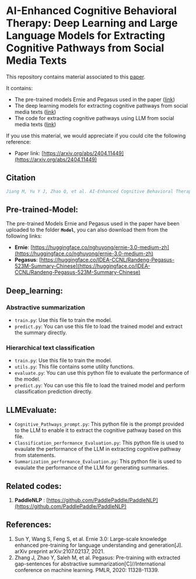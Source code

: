 # AI-Enhanced Cognitive Behavioral Therapy: Deep Learning and Large Language Models for Extracting Cognitive Pathways from Social Media Texts


This repository contains material associated to this [paper](#Citation).

It contains:
- The pre-trained models Ernie and Pegasus used in the paper ([link](#Pre-trained-models))
- The deep learning models for extracting cognitive pathways from social media texts ([link](#Deep_learning))
- The code for extracting cognitive pathways using LLM from social media texts ([link](#LLMEvaluate))


If you use this material, we would appreciate if you could cite the following reference:
* Paper link: [https://arxiv.org/abs/2404.11449](https://arxiv.org/abs/2404.11449)
## Citation
```bibtex
Jiang M, Yu Y J, Zhao Q, et al. AI-Enhanced Cognitive Behavioral Therapy: Deep Learning and Large Language Models for Extracting Cognitive Pathways from Social Media Texts[J]. arXiv preprint arXiv:2404.11449, 2024.
```

## Pre-trained-Model:
The pre-trained Models Ernie and Pegasus used in the paper have been uploaded to the folder **`Model`**, you can also download them from the following links:
  * **Ernie**: [https://huggingface.co/nghuyong/ernie-3.0-medium-zh](https://huggingface.co/nghuyong/ernie-3.0-medium-zh)
  * **Pegasus**: [https://huggingface.co/IDEA-CCNL/Randeng-Pegasus-523M-Summary-Chinese](https://huggingface.co/IDEA-CCNL/Randeng-Pegasus-523M-Summary-Chinese)

## Deep_learning:
### Abstractive summarization
* `train.py`: Use this file to train the model.
* `predict.py`: You can use this file to load the trained model and extract the summary directly.


### Hierarchical text classification
* `train.py`: Use this file to train the model.
* `utils.py`: This file contains some utility functions.
* `evaluate.py`: You can use this python file to evaluate the performance of the model.
* `predict.py`: You can use this file to load the trained model and perform classification prediction directly.



## LLMEvaluate:
* `Cognitive_Pathways_prompt.py`: This python file is the prompt provided to the LLM to enable it to extract the cognitive pathway based on this file.
* `Classification_performance_Evaluation.py`: This python file is used to evaulate the performance of the LLM in extracting cognitive pathway from statements.
* `Summarization_performance_Evaluation.py`: This python file is used to evaulate the performance of the LLM for generating summaries.


## Related codes:
1. **PaddleNLP** :   [https://github.com/PaddlePaddle/PaddleNLP](https://github.com/PaddlePaddle/PaddleNLP)

## References:
1. Sun Y, Wang S, Feng S, et al. Ernie 3.0: Large-scale knowledge enhanced pre-training for language understanding and generation[J]. arXiv preprint arXiv:2107.02137, 2021.
2. Zhang J, Zhao Y, Saleh M, et al. Pegasus: Pre-training with extracted gap-sentences for abstractive summarization[C]//International conference on machine learning. PMLR, 2020: 11328-11339.
